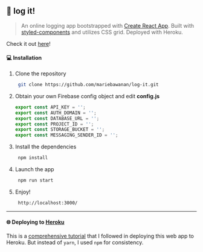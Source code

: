 ## :pencil: log it!

> An online logging app bootstrapped with [Create React App](https://github.com/facebook/create-react-app). Built with [styled-components](https://www.styled-components.com) and utilizes CSS grid. Deployed with Heroku.

Check it out [here](https://log-it-react.herokuapp.com/, 'log it!')!

#### :computer: Installation

1. Clone the repository

   ```bash
    git clone https://github.com/mariebawanan/log-it.git
   ```

1. Obtain your own Firebase config object and edit **config.js**

   ```javascript
   export const API_KEY = '';
   export const AUTH_DOMAIN = '';
   export const DATABASE_URL = '';
   export const PROJECT_ID = '';
   export const STORAGE_BUCKET = '';
   export const MESSAGING_SENDER_ID = '';
   ```

1. Install the dependencies

   ```bash
    npm install
   ```

1. Launch the app

   ```bash
    npm run start
   ```

1. Enjoy!
   ```bash
    http://localhost:3000/
   ```

---

#### :globe_with_meridians: Deploying to [Heroku](https://www.heroku.com/)

This is a [comprehensive tutorial](https://medium.com/jeremy-gottfrieds-tech-blog/tutorial-how-to-deploy-a-production-react-app-to-heroku-c4831dfcfa08) that I followed in deploying this web app to Heroku. But instead of `yarn`, I used `npm` for consistency.
